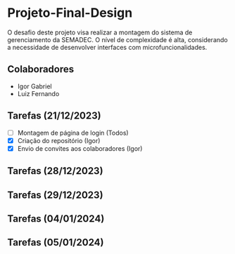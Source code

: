 # Projeto-Final-Design
O desafio deste projeto visa realizar a montagem do sistema de gerenciamento da SEMADEC. O nível de complexidade é alta, considerando a necessidade de desenvolver interfaces com microfuncionalidades.

## Colaboradores
- Igor Gabriel
- Luiz Fernando

## Tarefas (21/12/2023)
- [ ] Montagem de página de login (Todos)
- [x] Criação do repositório (Igor)
- [x] Envio de convites aos colaboradores (Igor)

## Tarefas (28/12/2023)
## Tarefas (29/12/2023)
## Tarefas (04/01/2024)
## Tarefas (05/01/2024)
